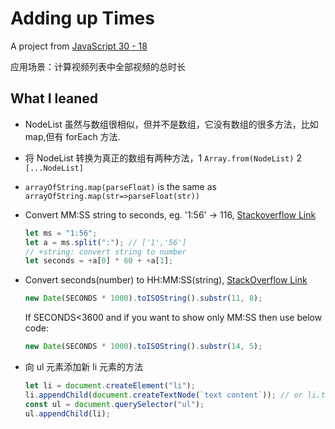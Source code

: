 # Adding up Times

A project from [JavaScript 30 - 18](https://youtu.be/SadWPo2KZWg)

应用场景：计算视频列表中全部视频的总时长

## What I leaned

- NodeList 虽然与数组很相似，但并不是数组，它没有数组的很多方法，比如 map,但有 forEach 方法.
- 将 NodeList 转换为真正的数组有两种方法，1 `Array.from(NodeList)` 2 `[...NodeList]`
- `arrayOfString.map(parseFloat)` is the same as `arrayOfString.map(str=>parseFloat(str))`

- Convert MM:SS string to seconds, eg. '1:56' -> 116, [Stackoverflow Link](https://stackoverflow.com/questions/9640266/)

  ```js
  let ms = "1:56";
  let a = ms.split(":"); // ['1','56']
  // +string: convert string to number
  let seconds = +a[0] * 60 + +a[1];
  ```

- Convert seconds(number) to HH:MM:SS(string), [StackOverflow Link](https://stackoverflow.com/questions/1322732/)
  ```js
  new Date(SECONDS * 1000).toISOString().substr(11, 8);
  ```
  If SECONDS<3600 and if you want to show only MM:SS then use below code:
  ```js
  new Date(SECONDS * 1000).toISOString().substr(14, 5);
  ```
- 向 ul 元素添加新 li 元素的方法
  ```js
  let li = document.createElement("li");
  li.appendChild(document.createTextNode(`text content`)); // or li.textContent='text content';
  const ul = document.querySelector("ul");
  ul.appendChild(li);
  ```

